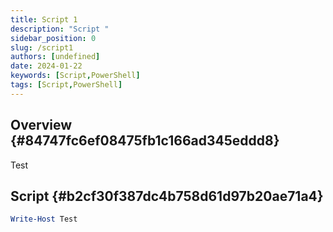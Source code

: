 ```yaml
---
title: Script 1
description: "Script "
sidebar_position: 0
slug: /script1
authors: [undefined]
date: 2024-01-22
keywords: [Script,PowerShell]
tags: [Script,PowerShell]
---
```




## Overview {#84747fc6ef08475fb1c166ad345eddd8}


Test


## Script {#b2cf30f387dc4b758d61d97b20ae71a4}


```powershell
Write-Host Test
```

